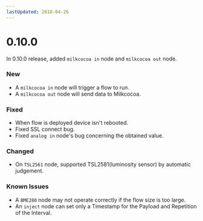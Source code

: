 ```yaml
---
lastUpdated: 2018-04-26
---
```


# 0.10.0

In 0.10.0 release, added `milkcocoa in` node and `milkcocoa out` node.

### New

* A `milkcocoa in` node will trigger a flow to run.
* A `milkcocoa out` node will send data to Milkcocoa.

### Fixed

* When flow is deployed device isn't rebooted.
* Fixed SSL connect bug.
* Fixed `analog in` node's bug concerning the obtained value.

### Changed

* On `TSL2561` node, supported TSL2581(luminosity sensor) by automatic judgement.

### Known Issues

* A `BME280` node may not operate correctly if the flow size is too large.
* An `inject` node can set only a Timestamp for the Payload and Repetition of the Interval.
